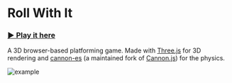 # Roll With It
### [▶️ Play it here](https://www.saadsiddiq.com/rwi)
A 3D browser-based platforming game. Made with [Three.js](https://threejs.org/) for 3D rendering and [cannon-es](https://pmndrs.github.io/cannon-es/) (a maintained fork of [Cannon.js](https://schteppe.github.io/cannon.js/)) for the physics.

![example](https://github.com/saadsidd/rwi/blob/main/docs/example.gif)